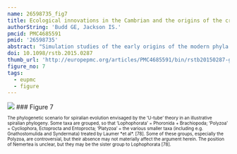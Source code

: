 ```yaml
---
name: 26598735_fig7
title: Ecological innovations in the Cambrian and the origins of the crown group phyla.
authorString: 'Budd GE, Jackson IS.'
pmcid: PMC4685591
pmid: '26598735'
abstract: "Simulation studies of the early origins of the modern phyla in the fossil record, and the rapid diversification that led to them, show that these are inevitable outcomes of rapid and long-lasting radiations. Recent advances in Cambrian stratigraphy have revealed a more precise picture of the early bilaterian radiation taking place during the earliest Terreneuvian Series, although several ambiguities remain. The early period is dominated by various tubes and a moderately diverse trace fossil record, with the classical 'Tommotian' small shelly biota beginning to appear some millions of years after the base of the Cambrian at ca 541 Ma. The body fossil record of the earliest period contains a few representatives of known groups, but most of the record is of uncertain affinity. Early trace fossils can be assigned to ecdysozoans, but deuterostome and even spiralian trace and body fossils are less clearly represented. One way of explaining the relative lack of clear spiralian fossils until about 536 Ma is to assign the various lowest Cambrian tubes to various stem-group lophotrochozoans, with the implication that the groundplan of the lophotrochozoans included a U-shaped gut and a sessile habit. The implication of this view would be that the vagrant lifestyle of annelids, nemerteans and molluscs would be independently derived from such a sessile ancestor, with potentially important implications for the homology of their sensory and nervous systems."
doi: 10.1098/rstb.2015.0287
thumb_url: 'http://europepmc.org/articles/PMC4685591/bin/rstb20150287-g7.gif'
figure_no: 7
tags:
  - eupmc
  - figure
---
```

<img src='http://europepmc.org/articles/PMC4685591/bin/rstb20150287-g7.jpg' style='max-height: 300px'>
### Figure 7
<p style='font-size: 10px;'>The phylogenetic scenario for spiralian evolution envisaged by the ‘U-tube’ theory in an illustrative spiralian phylogeny. Some taxa are grouped, so that ‘Lophophorata’ = Phoronida + Brachiopoda; ‘Polyzoa’ = Cycliophora, Ectoprocta and Entoprocta; ‘Platyzoa’ = the various smaller taxa (including e.g. Gnathostomulida and Syndermata) treated by Laumer *et al*. [<xref rid="RSTB20150287C78" ref-type="bibr">78</xref>]. Some of these groups, especially the Polyzoa, are controversial, but their absence may not materially affect the argument herein. The position of Nemertea is unclear, but they may be the sister group to Lophophorata [<xref rid="RSTB20150287C78" ref-type="bibr">78</xref>].</p>